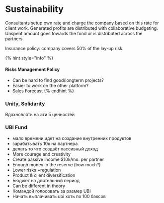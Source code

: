 # Sustainability

Consultants setup own rate and charge the company based on this rate for client work. Generated profits are distributed with collaborative budgeting. Unspent amount goes towards the fund or is distributed across the partners.

Insurance policy: company covers 50% of the lay-up risk.

{% hint style="info" %}
#### Risks Management Policy

* Can be hard to find good/longterm projects?
* Easier to work on the other platform?
* Sales Forecast
{% endhint %}

### Unity, Solidarity

Вдохновлять на эти 5 ценностей

### UBI Fund

* мало времени идет на создание внутренних продуктов
* зарабатывать 10к на партнера
* делать то что создаёт пассивный доход
* More courage and creativity
* Create passive income $10k/mo. per partner
* Enough money in the reserve \(how much?\)
* Lower risks ~regulation
* Product & client diversification
* Бюджет на длительный период
* Can be different in theory
* Командой голосовать за размер UBI
* Начать выплачивать ubi хоть по 100 баксов

